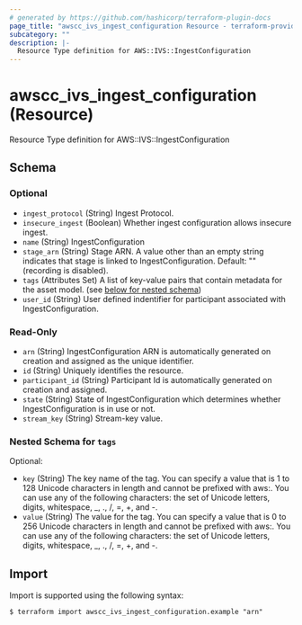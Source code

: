 ```yaml
---
# generated by https://github.com/hashicorp/terraform-plugin-docs
page_title: "awscc_ivs_ingest_configuration Resource - terraform-provider-awscc"
subcategory: ""
description: |-
  Resource Type definition for AWS::IVS::IngestConfiguration
---
```


# awscc_ivs_ingest_configuration (Resource)

Resource Type definition for AWS::IVS::IngestConfiguration



<!-- schema generated by tfplugindocs -->
## Schema

### Optional

- `ingest_protocol` (String) Ingest Protocol.
- `insecure_ingest` (Boolean) Whether ingest configuration allows insecure ingest.
- `name` (String) IngestConfiguration
- `stage_arn` (String) Stage ARN. A value other than an empty string indicates that stage is linked to IngestConfiguration. Default: "" (recording is disabled).
- `tags` (Attributes Set) A list of key-value pairs that contain metadata for the asset model. (see [below for nested schema](#nestedatt--tags))
- `user_id` (String) User defined indentifier for participant associated with IngestConfiguration.

### Read-Only

- `arn` (String) IngestConfiguration ARN is automatically generated on creation and assigned as the unique identifier.
- `id` (String) Uniquely identifies the resource.
- `participant_id` (String) Participant Id is automatically generated on creation and assigned.
- `state` (String) State of IngestConfiguration which determines whether IngestConfiguration is in use or not.
- `stream_key` (String) Stream-key value.

<a id="nestedatt--tags"></a>
### Nested Schema for `tags`

Optional:

- `key` (String) The key name of the tag. You can specify a value that is 1 to 128 Unicode characters in length and cannot be prefixed with aws:. You can use any of the following characters: the set of Unicode letters, digits, whitespace, _, ., /, =, +, and -.
- `value` (String) The value for the tag. You can specify a value that is 0 to 256 Unicode characters in length and cannot be prefixed with aws:. You can use any of the following characters: the set of Unicode letters, digits, whitespace, _, ., /, =, +, and -.

## Import

Import is supported using the following syntax:

```shell
$ terraform import awscc_ivs_ingest_configuration.example "arn"
```
